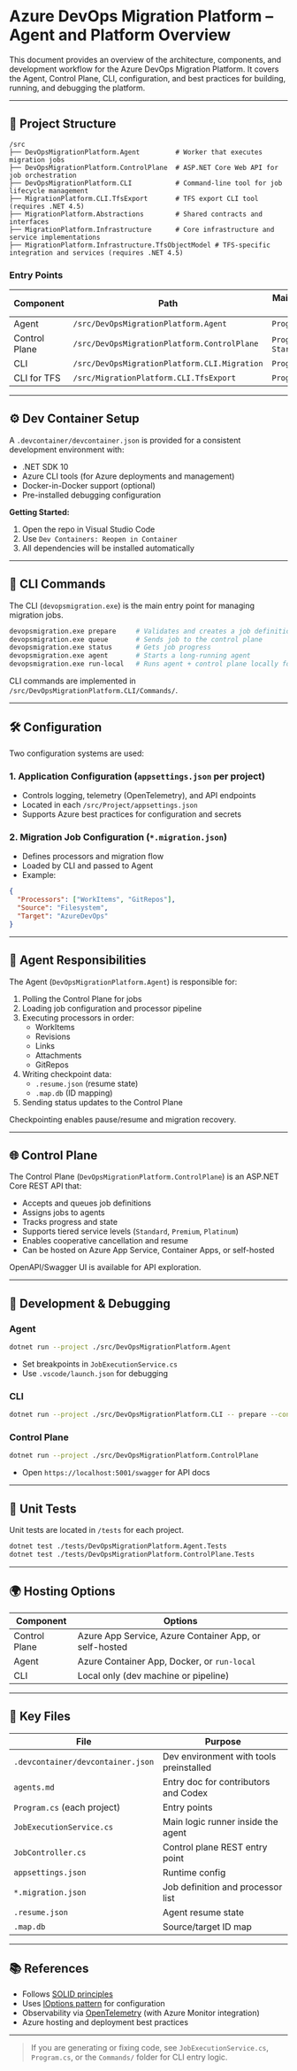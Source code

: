 # Azure DevOps Migration Platform – Agent and Platform Overview

This document provides an overview of the architecture, components, and development workflow for the Azure DevOps Migration Platform. It covers the Agent, Control Plane, CLI, configuration, and best practices for building, running, and debugging the platform.

---

## 🧱 Project Structure

```plaintext
/src
├── DevOpsMigrationPlatform.Agent         # Worker that executes migration jobs
├── DevOpsMigrationPlatform.ControlPlane  # ASP.NET Core Web API for job orchestration
├── DevOpsMigrationPlatform.CLI           # Command-line tool for job lifecycle management
├── MigrationPlatform.CLI.TfsExport       # TFS export CLI tool (requires .NET 4.5)
├── MigrationPlatform.Abstractions        # Shared contracts and interfaces
├── MigrationPlatform.Infrastructure      # Core infrastructure and service implementations
├── MigrationPlatform.Infrastructure.TfsObjectModel # TFS-specific integration and services (requires .NET 4.5)
```

### Entry Points

| Component     | Path                                               | Main Entry File            |
| ------------- | -------------------------------------------------- | -------------------------- |
| Agent         | `/src/DevOpsMigrationPlatform.Agent`               | `Program.cs`               |
| Control Plane | `/src/DevOpsMigrationPlatform.ControlPlane`        | `Program.cs`, `Startup.cs` |
| CLI           | `/src/DevOpsMigrationPlatform.CLI.Migration`       | `Program.cs`               |
| CLI for TFS   | `/src/MigrationPlatform.CLI.TfsExport`             | `Program.cs`               |

---

## ⚙️ Dev Container Setup

A `.devcontainer/devcontainer.json` is provided for a consistent development environment with:

* .NET SDK 10
* Azure CLI tools (for Azure deployments and management)
* Docker-in-Docker support (optional)
* Pre-installed debugging configuration

**Getting Started:**

1. Open the repo in Visual Studio Code
2. Use `Dev Containers: Reopen in Container`
3. All dependencies will be installed automatically

---

## 🚀 CLI Commands

The CLI (`devopsmigration.exe`) is the main entry point for managing migration jobs.

```bash
devopsmigration.exe prepare     # Validates and creates a job definition
devopsmigration.exe queue       # Sends job to the control plane
devopsmigration.exe status      # Gets job progress
devopsmigration.exe agent       # Starts a long-running agent
devopsmigration.exe run-local   # Runs agent + control plane locally for offline migration
```

CLI commands are implemented in `/src/DevOpsMigrationPlatform.CLI/Commands/`.

---

## 🛠️ Configuration

Two configuration systems are used:

### 1. Application Configuration (`appsettings.json` per project)

* Controls logging, telemetry (OpenTelemetry), and API endpoints
* Located in each `/src/Project/appsettings.json`
* Supports Azure best practices for configuration and secrets

### 2. Migration Job Configuration (`*.migration.json`)

* Defines processors and migration flow
* Loaded by CLI and passed to Agent
* Example:

```json
{
  "Processors": ["WorkItems", "GitRepos"],
  "Source": "Filesystem",
  "Target": "AzureDevOps"
}
```

---

## 🔁 Agent Responsibilities

The Agent (`DevOpsMigrationPlatform.Agent`) is responsible for:

1. Polling the Control Plane for jobs
2. Loading job configuration and processor pipeline
3. Executing processors in order:
   * WorkItems
   * Revisions
   * Links
   * Attachments
   * GitRepos
4. Writing checkpoint data:
   * `.resume.json` (resume state)
   * `.map.db` (ID mapping)
5. Sending status updates to the Control Plane

Checkpointing enables pause/resume and migration recovery.

---

## 🌐 Control Plane

The Control Plane (`DevOpsMigrationPlatform.ControlPlane`) is an ASP.NET Core REST API that:

* Accepts and queues job definitions
* Assigns jobs to agents
* Tracks progress and state
* Supports tiered service levels (`Standard`, `Premium`, `Platinum`)
* Enables cooperative cancellation and resume
* Can be hosted on Azure App Service, Container Apps, or self-hosted

OpenAPI/Swagger UI is available for API exploration.

---

## 🧪 Development & Debugging

### Agent

```bash
dotnet run --project ./src/DevOpsMigrationPlatform.Agent
```
* Set breakpoints in `JobExecutionService.cs`
* Use `.vscode/launch.json` for debugging

### CLI

```bash
dotnet run --project ./src/DevOpsMigrationPlatform.CLI -- prepare --config ./config/sample.migration.json
```

### Control Plane

```bash
dotnet run --project ./src/DevOpsMigrationPlatform.ControlPlane
```
* Open `https://localhost:5001/swagger` for API docs

---

## 🧪 Unit Tests

Unit tests are located in `/tests` for each project.

```bash
dotnet test ./tests/DevOpsMigrationPlatform.Agent.Tests
dotnet test ./tests/DevOpsMigrationPlatform.ControlPlane.Tests
```

---

## 🌍 Hosting Options

| Component     | Options                                          |
| ------------- | ------------------------------------------------ |
| Control Plane | Azure App Service, Azure Container App, or self-hosted |
| Agent         | Azure Container App, Docker, or `run-local`      |
| CLI           | Local only (dev machine or pipeline)             |

---

## 🧩 Key Files

| File                                         | Purpose                                 |
| -------------------------------------------- | --------------------------------------- |
| `.devcontainer/devcontainer.json`            | Dev environment with tools preinstalled |
| `agents.md`                                  | Entry doc for contributors and Codex    |
| `Program.cs` (each project)                  | Entry points                            |
| `JobExecutionService.cs`                     | Main logic runner inside the agent      |
| `JobController.cs`                           | Control plane REST entry point          |
| `appsettings.json`                           | Runtime config                          |
| `*.migration.json`                           | Job definition and processor list       |
| `.resume.json`                               | Agent resume state                      |
| `.map.db`                                    | Source/target ID map                    |

---

## 📚 References

* Follows [SOLID principles](https://en.wikipedia.org/wiki/SOLID)
* Uses [IOptions pattern](https://learn.microsoft.com/en-us/dotnet/core/extensions/options) for configuration
* Observability via [OpenTelemetry](https://opentelemetry.io/) (with Azure Monitor integration)
* Azure hosting and deployment best practices

---

> If you are generating or fixing code, see `JobExecutionService.cs`, `Program.cs`, or the `Commands/` folder for CLI entry logic.